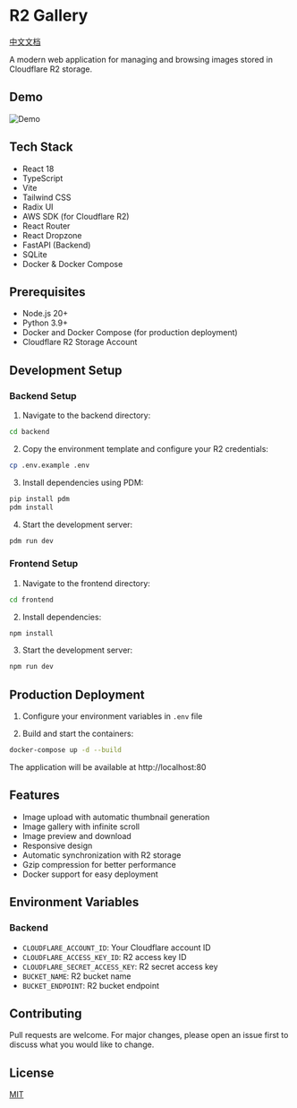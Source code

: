 # R2 Gallery
[中文文档](./README.zh-CN.md)

A modern web application for managing and browsing images stored in Cloudflare R2 storage.

## Demo
![Demo](https://oss.mytest.cc/Snipaste_2025-01-24_13-39-25.png)

## Tech Stack

- React 18
- TypeScript
- Vite
- Tailwind CSS
- Radix UI
- AWS SDK (for Cloudflare R2)
- React Router
- React Dropzone
- FastAPI (Backend)
- SQLite
- Docker & Docker Compose

## Prerequisites

- Node.js 20+
- Python 3.9+
- Docker and Docker Compose (for production deployment)
- Cloudflare R2 Storage Account

## Development Setup

### Backend Setup

1. Navigate to the backend directory:
```bash
cd backend
```

2. Copy the environment template and configure your R2 credentials:
```bash
cp .env.example .env
```

3. Install dependencies using PDM:
```bash
pip install pdm
pdm install
```

4. Start the development server:
```bash
pdm run dev
```

### Frontend Setup

1. Navigate to the frontend directory:
```bash
cd frontend
```

2. Install dependencies:
```bash
npm install
```

3. Start the development server:
```bash
npm run dev
```

## Production Deployment

1. Configure your environment variables in `.env` file

2. Build and start the containers:
```bash
docker-compose up -d --build
```

The application will be available at http://localhost:80

## Features

- Image upload with automatic thumbnail generation
- Image gallery with infinite scroll
- Image preview and download
- Responsive design
- Automatic synchronization with R2 storage
- Gzip compression for better performance
- Docker support for easy deployment

## Environment Variables

### Backend

- `CLOUDFLARE_ACCOUNT_ID`: Your Cloudflare account ID
- `CLOUDFLARE_ACCESS_KEY_ID`: R2 access key ID
- `CLOUDFLARE_SECRET_ACCESS_KEY`: R2 secret access key
- `BUCKET_NAME`: R2 bucket name
- `BUCKET_ENDPOINT`: R2 bucket endpoint

## Contributing

Pull requests are welcome. For major changes, please open an issue first to discuss what you would like to change.

## License

[MIT](https://choosealicense.com/licenses/mit/)
